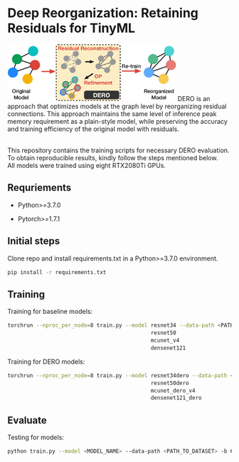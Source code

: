 # Deep Reorganization: Retaining Residuals for TinyML
<img src="./pics/overview-.png" alt= “” height="128">
DERO is an approach that optimizes models at the graph level by reorganizing residual connections. This approach maintains the same level of inference peak memory requirement as a plain-style model, while preserving the accuracy and training efficiency of the original model with residuals.</br></br>


This repository contains the training scripts for necessary DERO evaluation. To obtain reproducible results, kindly follow the steps mentioned below.</br>
All models were trained using eight RTX2080Ti GPUs.</br>

## Requriements
- Python>=3.7.0 

- Pytorch>=1.7.1

## Initial steps
Clone repo and install requirements.txt in a Python>=3.7.0 environment.
```bash
pip install -r requirements.txt
```

## Training

Training for baseline models:
```bash
torchrun --nproc_per_node=8 train.py --model resnet34 --data-path <PATH_TO_DATASET> --amp --output-dir <PATH_TO_MODEL_OUTPUT> -b 64 --wd 0.00004 --random-erase 0.1 --label-smoothing 0.1 --mixup-alpha 0.2 --cutmix-alpha 1.0
                                             resnet50
                                             mcunet_v4
                                             densenet121
```

Training for DERO models:
```bash
torchrun --nproc_per_node=8 train.py --model resnet34dero --data-path <PATH_TO_DATASET> --amp --output-dir <PATH_TO_MODEL_OUTPUT> -b 64 --wd 0.00004 --random-erase 0.1 --label-smoothing 0.1 --mixup-alpha 0.2 --cutmix-alpha 1.0
                                             resnet50dero
                                             mcunet_dero_v4
                                             densenet121_dero
```

## Evaluate
Testing for models:

```bash
python train.py --model <MODEL_NAME> --data-path <PATH_TO_DATASET> -b 64 --test-only --weights <PATH_TO_MODEL>
```
